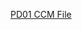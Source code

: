 [PD01 CCM File](https://drive.google.com/drive/folders/1GNYerjlAUxcKjiHRe5LNDfYw20SbbLAA?usp=sharing)

